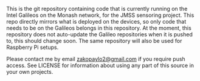This is the git repository containing code that is currently running on the
Intel Galileos on the Monash network, for the JMSS sensoring project. This
repo directly mirrors what is deployed on the devices, so only code that
needs to be on the Galileos belongs in this repository. At the moment, this
repository does not auto-update the Galileo repositories when it is pushed to,
this should change soon. The same repository will also be used for Raspberry
Pi setups.

Please contact me by email <zakopaylo2@gmail.com> if you require push access.
See LICENSE for information about using any part of this source in your own
projects.
